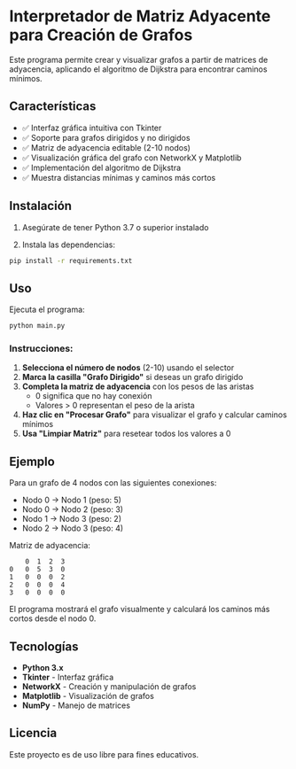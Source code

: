 # Interpretador de Matriz Adyacente para Creación de Grafos

Este programa permite crear y visualizar grafos a partir de matrices de adyacencia, aplicando el algoritmo de Dijkstra para encontrar caminos mínimos.

## Características

- ✅ Interfaz gráfica intuitiva con Tkinter
- ✅ Soporte para grafos dirigidos y no dirigidos
- ✅ Matriz de adyacencia editable (2-10 nodos)
- ✅ Visualización gráfica del grafo con NetworkX y Matplotlib
- ✅ Implementación del algoritmo de Dijkstra
- ✅ Muestra distancias mínimas y caminos más cortos

## Instalación

1. Asegúrate de tener Python 3.7 o superior instalado

2. Instala las dependencias:
```bash
pip install -r requirements.txt
```

## Uso

Ejecuta el programa:
```bash
python main.py
```

### Instrucciones:

1. **Selecciona el número de nodos** (2-10) usando el selector
2. **Marca la casilla "Grafo Dirigido"** si deseas un grafo dirigido
3. **Completa la matriz de adyacencia** con los pesos de las aristas
   - 0 significa que no hay conexión
   - Valores > 0 representan el peso de la arista
4. **Haz clic en "Procesar Grafo"** para visualizar el grafo y calcular caminos mínimos
5. **Usa "Limpiar Matriz"** para resetear todos los valores a 0

## Ejemplo

Para un grafo de 4 nodos con las siguientes conexiones:
- Nodo 0 → Nodo 1 (peso: 5)
- Nodo 0 → Nodo 2 (peso: 3)
- Nodo 1 → Nodo 3 (peso: 2)
- Nodo 2 → Nodo 3 (peso: 4)

Matriz de adyacencia:
```
    0  1  2  3
0   0  5  3  0
1   0  0  0  2
2   0  0  0  4
3   0  0  0  0
```

El programa mostrará el grafo visualmente y calculará los caminos más cortos desde el nodo 0.

## Tecnologías

- **Python 3.x**
- **Tkinter** - Interfaz gráfica
- **NetworkX** - Creación y manipulación de grafos
- **Matplotlib** - Visualización de grafos
- **NumPy** - Manejo de matrices

## Licencia

Este proyecto es de uso libre para fines educativos.
